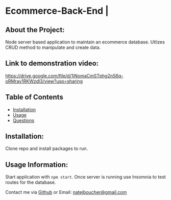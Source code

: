 
# Ecommerce-Back-End | 

## About the Project:
    
Node server based application to maintain an ecommerce database. Utlizes CRUD method to manipulate and create data.

## Link to demonstration video:
https://drive.google.com/file/d/1iNomaCmSTphg2nS6q-oRMray1RKWzdl3/view?usp=sharing
    
## Table of Contents
    
- [Installation](#installation)
- [Usage](#usage)
- [Questions](#questions)

<a name="installation"></a>
## Installation:
    
Clone repo and install packages to run.
<a name="usage"></a>
## Usage Information:
    
Start application with `npm start`. Once server is running use Insomnia to test routes for the database. 


Contact me via [Github](https://github.com/natejboucher) or Email: <natejboucher@gmail.com>
